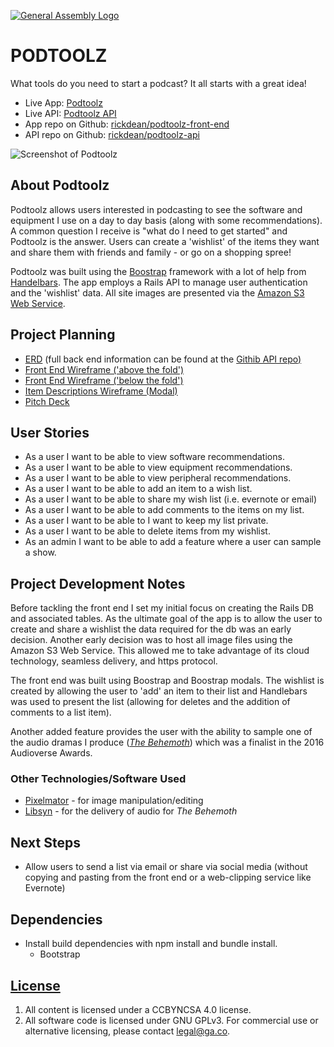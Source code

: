 [![General Assembly Logo](https://camo.githubusercontent.com/1a91b05b8f4d44b5bbfb83abac2b0996d8e26c92/687474703a2f2f692e696d6775722e636f6d2f6b6538555354712e706e67)](https://generalassemb.ly/education/web-development-immersive)

# PODTOOLZ

What tools do you need to start a podcast?  It all starts with a great idea!

- Live App: [Podtoolz](https://rickdean.github.io/podtoolz-front-end/)
- Live API: [Podtoolz API](https://dry-headland-22887.herokuapp.com/)
- App repo on Github: [rickdean/podtoolz-front-end](https://github.com/rickdean/podtoolz-front-end)
- API repo on Github: [rickdean/podtoolz-api](https://github.com/rickdean/podtoolz-api)

![Screenshot of Podtoolz](https://s3.amazonaws.com/podtools/podtoolz_grab.jpeg)

## About Podtoolz
Podtoolz allows users interested in podcasting to see the software and equipment I use on a day to day basis (along with some recommendations).  A common question I receive is "what do I need to get started" and Podtoolz is the answer. Users can create a 'wishlist' of the items they want and share them with friends and family - or go on a shopping spree!

Podtoolz was built using the [Boostrap](http://getbootstrap.com/) framework with a lot of help from [Handelbars](http://handlebarsjs.com/).  The app employs a Rails API to manage user authentication and the 'wishlist' data. All site images are presented via the [Amazon S3 Web Service](https://aws.amazon.com/s3/).


## Project Planning
- [ERD](https://s3.amazonaws.com/podtools/podtoolz_erd.png) (full back end information can be found at the [Githib API repo)](https://github.com/rickdean/podtoolz-api)
- [Front End Wireframe ('above the fold')](https://s3.amazonaws.com/podtools/front_page_upper.png)
- [Front End Wireframe ('below the fold')](https://s3.amazonaws.com/podtools/front_page_lower.png)
- [Item Descriptions Wireframe (Modal)](https://s3.amazonaws.com/podtools/item_modal.png
)
- [Pitch Deck](https://s3.amazonaws.com/podtools/podtoolz_deck.pdf)

## User Stories
- As a user I want to be able to view software recommendations.
- As a user I want to be able to view equipment recommendations.
- As a user I want to be able to view peripheral recommendations.
- As a user I want to be able to add an item to a wish list.
- As a user I want to be able to share my wish list (i.e. evernote or email)
- As a user I want to be able to add comments to the items on my list.
- As a user I want to be able to I want to keep my list private.
- As a user I want to be able to delete items from my wishlist.
- As an admin I want to be able to add a feature where a user can sample a show.

## Project Development Notes

Before tackling the front end I set my initial focus on creating the Rails DB and associated tables.  As the ultimate goal of the app is to allow the user to create and share a wishlist the data required for the db was an early decision. Another early decision was to host all image files using the Amazon S3 Web Service.  This allowed me to take advantage of its cloud technology, seamless delivery, and https protocol.

The front end was built using Boostrap and Boostrap modals.  The wishlist is created by allowing the user to 'add' an item to their list and Handlebars was used to present the list (allowing for deletes and the addition of comments to a list item).

Another added feature provides the user with the ability to sample one of the audio dramas I produce ([*The Behemoth*](http://modernaudiodrama.com/the-behemoth.html)) which was a finalist in the 2016 Audioverse Awards.

### Other Technologies/Software Used
- [Pixelmator](http://www.pixelmator.com/mac/) - for image manipulation/editing
- [Libsyn](https://www.libsyn.com/) - for the delivery of audio for *The Behemoth*

## Next Steps
- Allow users to send a list via email or share via social media (without copying and pasting from the front end or a web-clipping service like Evernote)

## Dependencies
- Install build dependencies with npm install and bundle install.
  - Bootstrap


## [License](LICENSE)

1.  All content is licensed under a CC­BY­NC­SA 4.0 license.
1.  All software code is licensed under GNU GPLv3. For commercial use or
    alternative licensing, please contact legal@ga.co.

